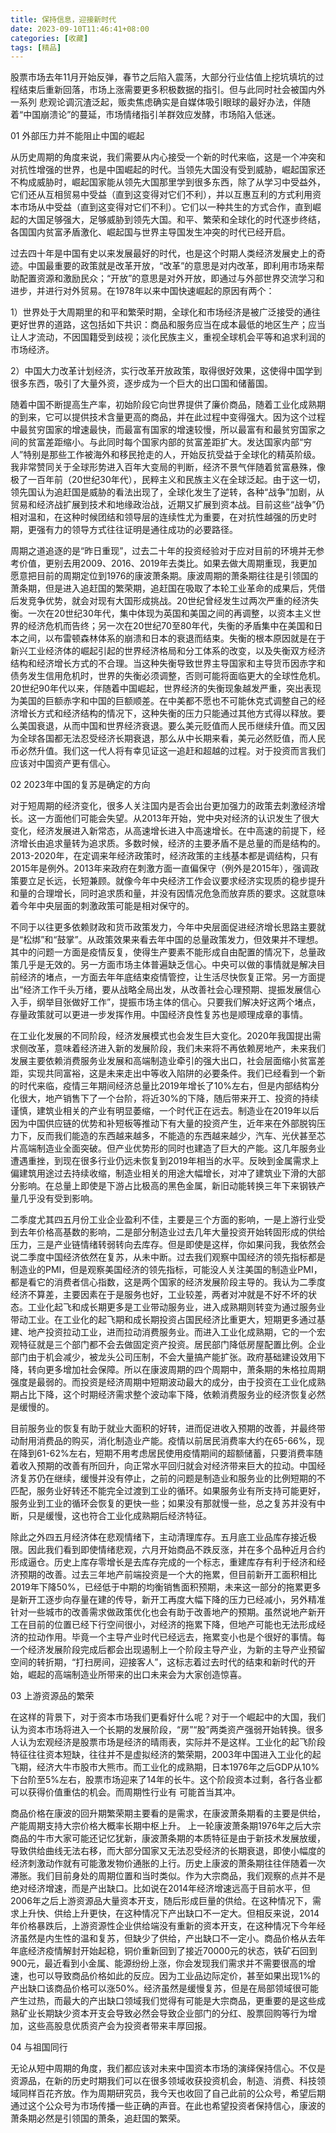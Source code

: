 ```yaml
---
title: 保持信息，迎接新时代
date: 2023-09-10T11:46:41+08:00
categories: [收藏]
tags: [精品]
---
```


股票市场去年11月开始反弹，春节之后陷入震荡，大部分行业估值上挖坑填坑的过程结束后重新回落，市场上涨需要更多积极数据的指引。但与此同时社会被国内外一系列 悲观论调沉渣泛起，贩卖焦虑确实是自媒体吸引眼球的最好办法，伴随着“中国崩溃论”的蔓延，市场情绪指引羊群效应发酵，市场陷入低迷。

 01    外部压力并不能阻止中国的崛起

 从历史周期的角度来说，我们需要从内心接受一个新的时代来临，这是一个冲突和对抗性增强的世界，也是中国崛起的时代。当领先大国没有受到威胁，崛起国家还不构成威胁时，崛起国家能从领先大国那里学到很多东西，除了从学习中受益外，它们还从互相贸易中受益（直到这变得对它们不利），并以互惠互利的方式利用资本市场从中受益（直到这变得对它们不利）。它们以一种共生的方式合作，直到崛起的大国足够强大，足够威胁到领先大国。和平、繁荣和全球化的时代逐步终结，各国国内贫富矛盾激化、崛起国与世界主导国发生冲突的时代已经开启。

 过去四十年是中国有史以来发展最好的时代，也是这个时期人类经济发展史上的奇迹。中国最重要的政策就是改革开放，“改革”的意思是对内改革，即利用市场来帮助配置资源和激励民众；“开放”的意思是对外开放，即通过与外部世界交流学习和进步，并进行对外贸易。在1978年以来中国快速崛起的原因有两个：

1）世界处于大周期里的和平和繁荣时期，全球化和市场经济是被广泛接受的通往更好世界的道路，这包括如下共识：商品和服务应当在成本最低的地区生产；应当让人才流动，不因国籍受到歧视；淡化民族主义，重视全球机会平等和追求利润的市场经济。

2）中国大力改革计划经济，实行改革开放政策，取得很好效果，这使得中国学到很多东西，吸引了大量外资，逐步成为一个巨大的出口国和储蓄国。

 随着中国不断提高生产率，初始阶段它向世界提供了廉价商品，随着工业化成熟期的到来，它可以提供技术含量更高的商品，并在此过程中变得强大。因为这个过程中最贫穷国家的增速最快，而最富有国家的增速较慢，所以最富有和最贫穷国家之间的贫富差距缩小。与此同时每个国家内部的贫富差距扩大。发达国家内部“穷人”特别是那些工作被海外和移民抢走的人，开始反抗受益于全球化的精英阶级。我非常赞同关于全球形势进入百年大变局的判断，经济不景气伴随着贫富悬殊，像极了一百年前（20世纪30年代），民粹主义和民族主义在全球泛起。由于这一切，领先国认为追赶国是威胁的看法出现了，全球化发生了逆转，各种“战争”加剧，从贸易和经济战扩展到技术和地缘政治战，近期又扩展到资本战。目前这些“战争”仍相对温和，在这种时候团结和领导层的连续性尤为重要，在对抗性越强的历史时期，更强有力的领导方式往往证明是通往成功的必要路径。

 周期之道追逐的是“昨日重现”，过去二十年的投资经验对于应对目前的环境并无参考价值，更别去用2009、2016、2019年去类比。如果去做大周期重现，我更加愿意把目前的周期定位到1976的康波萧条期。康波周期的萧条期往往是引领国的萧条期，但是进入追赶国的繁荣期，追赶国在吸取了本轮工业革命的成果后，凭借后发竞争优势，就会对现有大国形成挑战。20世纪曾经发生过两次严重的经济失衡。一次在20世纪30年代，集中体现为英国和美国之间的再调整，以资本主义世界的经济危机而告终；另一次在20世纪70至80年代，失衡的矛盾集中在美国和日本之间，以布雷顿森林体系的崩溃和日本的衰退而结束。失衡的根本原因就是在于新兴工业经济体的崛起引起的世界经济格局和分工体系的改变，以及失衡双方经济结构和经济增长方式的不合理。当这种失衡导致世界主导国家和主导货币因赤字和债务发生信用危机时，世界的失衡必须调整，否则可能将面临更大的全球性危机。20世纪90年代以来，伴随着中国崛起，世界经济的失衡现象越发严重，突出表现为美国的巨额赤字和中国的巨额顺差。在中美都不愿也不可能休克式调整自己的经济增长方式和经济结构的情况下，这种失衡的压力只能通过其他方式得以释放。要么美国衰退，从而中国和世界经济衰退。要么美元贬值而人民币继续升值。而又因为全球各国都无法忍受经济长期衰退，那么从中长期来看，美元必然贬值，而人民币必然升值。我们这一代人将有幸见证这一追赶和超越的过程。对于投资而言我们应该对中国资产更有信心。

 02    2023年中国的复苏是确定的方向

 对于短周期的经济变化，很多人关注国内是否会出台更加强力的政策去刺激经济增长。这一方面他们可能会失望。从2013年开始，党中央对经济的认识发生了很大变化，经济发展进入新常态，从高速增长进入中高速增长。在中高速的前提下，经济增长由追求量转为追求质。多数时候，经济的主要矛盾不是总量的而是结构的。2013-2020年，在定调来年经济政策时，经济政策的主线基本都是调结构，只有2015年是例外。2013年来政府在刺激方面一直偏保守（例外是2015年），强调政策要立足长远，长短兼顾。就像今年中央经济工作会议要求经济实现质的稳步提升和量的合理增长，同时追求质和量，并没有因情况危急而放弃质的要求。这就意味着今年中央层面的刺激政策可能是相对保守的。

 不同于以往更多依赖财政和货币政策发力，今年中央层面促进经济增长思路主要就是“松绑”和“鼓掌”。从政策效果来看去年中国的总量政策发力，但效果并不理想。其中的问题一方面是疫情反复，使得生产要素不能形成自由配置的情况下，总量政策几乎是无效的。另一方面市场主体普遍缺乏信心。中央可以做的事情就是解决目前经济的堵点，一方面去年年底结束疫情管控，让生活尽快恢复正常。另一方面提出“经济工作千头万绪，要从战略全局出发，从改善社会心理预期、提振发展信心入手，纲举目张做好工作”，提振市场主体的信心。只要我们解决好这两个堵点，存量政策就可以更进一步发挥作用。中国经济良性复苏也是顺理成章的事情。

 在工业化发展的不同阶段，经济发展模式也会发生巨大变化。2020年我国提出需求侧改革，意味着经济进入新的发展阶段，我们未来将不再依赖房地产，未来我们发展主要依赖消费服务业发展和高端制造业牵引的强大出口，社会层面缩小贫富差距，实现共同富裕，这是未来走出中等收入陷阱的必要条件。我们已经看到一个新的时代来临，疫情三年期间经济总量比2019年增长了10%左右，但是内部结构分化很大，地产销售下了一个台阶，将近30%的下降，随后带来开工、投资的持续谨慎，建筑业相关的产业有明显萎缩，一个时代正在远去。制造业在2019年以后因为中国供应链的优势和补短板等推动下有大量的投资产生，近年来在外部脱钩压力下，反而我们能造的东西越来越多，不能造的东西越来越少，汽车、光伏甚至芯片高端制造业全面突破。但产业优势形的同时也建造了巨大的产能。这几年服务业遭遇重挫，到现在很多行业仍远未恢复到2019年相当的水平。反映到金属需求上偏建筑用途过去持续收缩，制造业相关的用途大幅增长，对冲了建筑业下滑的大部分影响。在总量上即使是下游占比极高的黑色金属，新旧动能转换三年下来钢铁产量几乎没有受到影响。

 二季度尤其四五月份工业企业盈利不佳，主要是三个方面的影响，一是上游行业受到去年价格高基数的影响，二是部分制造业过去几年大量投资开始转固形成的供给压力，三是产业链情绪转弱转向去库存。但是即使是这样，你如果问我，我依然会说二季度中国经济依然在复苏，从未中断。过去我们观察中国经济的领先指标都是制造业的PMI，但是观察美国经济的领先指标，可能没人关注美国的制造业PMI，都是看它的消费者信心指数，这是两个国家的经济发展阶段主导的。我认为二季度经济不算差，主要因素在于是服务也好，工业较差，两者对冲就是不好不坏的状态。工业化起飞和成长期更多是工业带动服务业，进入成熟期则转变为通过服务业带动工业。在工业化的起飞期和成长期投资占国民经济比重更大，短期更多通过基建、地产投资拉动工业，进而拉动消费服务业。而进入工业化成熟期，它的一个宏观特征就是三个部门都不会去做固定资产投资。居民部门降低房屋配置比例。企业部门由于机会减少，被龙头公司压制，不会大量搞产能扩张。政府基础建设效用下降，转向更多增加社会保障。所以在康波周期的四个周期中，萧条期的朱格拉周期强度是最弱的。而投资是经济周期中短期波动最大的成分，由于投资在工业化成熟期占比下降，这个时期经济需求整个波动率下降，依赖消费服务业的经济恢复必然是缓慢的。

 目前服务业的恢复有助于就业大面积的好转，进而促进收入预期的改善，并最终带动耐用消费品的购买，消化制造业产能。疫情以前居民消费率大约在65-66%，现在降到61-62%左右，短期不用考虑居民使用疫情期间的超额储蓄，只要消费率随着收入预期的改善有所回升，向正常水平回归就会对经济带来巨大的拉动。中国经济复苏仍在继续，缓慢并没有停止，之前的问题是制造业和服务业的比例短期的不匹配，服务业好转还不能完全过渡到工业的循环。如果服务业有所支持可能更好，服务业到工业的循环会恢复的更快一些；如果没有那就慢一些，总之复苏并没有中断，只是缓慢，这也符合工业化成熟期后经济特征。

 除此之外四五月经济体在悲观情绪下，主动清理库存。五月底工业品库存接近极限。因此我们看到即使情绪悲观，六月开始商品不跌反涨，并在多个品种近月合约形成逼仓。历史上库存零增长是去库存完成的一个标志，重建库存有利于经济和经济预期的改善。过去三年地产前端投资是一个大的拖累，但目前新开工面积相比2019年下降50%，已经低于中期的均衡销售面积预期，未来这一部分的拖累更多是新开工逐步向存量在建的传导，新开工再度大幅下降的压力已经减小，另外精准针对一些城市的改善需求做政策优化也会有助于改善地产的预期。虽然说地产新开工在目前的位置已经下行空间很小，对经济的拖累下降，但地产可能也无法形成经济的拉动作用。毕竟一个主导产业时代已经远去，拖累变小也是个很好的事情。每一个经济发展阶段完成后都会出现遏制上一个阶段主导产业，为新的主导产业预留空间的转折期，“打扫房间，迎接客人”，这标志着过去时代的结束和新时代的开始，崛起的高端制造业所带来的出口未来会为大家创造惊喜。

 03    上游资源品的繁荣

在这样的背景下，对于资本市场我们更看好什么呢？对于一个崛起中的大国，我们认为资本市场将进入一个长期的发展阶段，“房”“股”两类资产强弱开始转换。很多人认为宏观经济是股票市场是经济的晴雨表，实际并不是这样。工业化的起飞阶段特征往往资本短缺，往往并不是虚拟经济的繁荣期，2003年中国进入工业化的起飞期，经济大牛市股市大熊市。而工业化的成熟期，日本1976年之后GDP从10%下台阶至5%左右，股票市场迎来了14年的长牛。这个阶段资本过剩，各行各业都可以获得价值重估的机会。而周期性行业有 可能首当其冲。

 商品价格在康波的回升期繁荣期主要看的是需求，在康波萧条期看的主要是供给，产能周期支持大宗价格大概率长期中枢上升。 上一轮康波萧条期1976年之后大宗商品的牛市大家可能还记忆犹新，康波萧条期的本质特征是由于新技术发展放缓，导致供给曲线无法右移，而大部分国家又无法忍受经济的长期衰退，即使小幅度的经济刺激动作就有可能激发物价通胀的上行。历史上康波的萧条期往往伴随着一次滞胀。我们目前身处的周期位置和当时类似。作为大宗商品，我们观察的点并不是绝对经济增速，而是产出缺口。比如说在2014年经济增速远高于目前水平，但2006年之后上游资源品大量资本开支，随后形成巨量的供给。在这种情况下，需求上升快、供给上升更快，在这种情况下产出缺口不一定大。但相反来说，2014年价格暴跌后，上游资源性企业供给端没有重新的资本开支，在这种情况下今年经济虽然是内生性的温和复苏，但缺少了供给，产出缺口不一定小。商品价格从去年年底经济疫情解封开始起稳，铜价重新回到了接近70000元的状态，铁矿石回到900元，最近看到小金属、能源纷纷上涨，你会发现我们需求并不需要很高的增速，也可以导致商品价格如此的反应。因为工业品边际定价，甚至如果出现1%的产出缺口该商品价格可以涨50%。经济虽然是缓慢复苏，但是在局部领域很可能产生过热，而最大的产出缺口领域我们觉得有可能是大宗商品，更重要的是这些成熟矿业长期缺少资本开支会导致必然会导致企业部门的分红、股票回购等行为增加，这些高股息优质资产会为投资者带来丰厚回报。

 04    与祖国同行

无论从短中周期的角度，我们都应该对未来中国资本市场的演绎保持信心。不仅是资源品，在新的历史时期我们可以在很多领域收获投资机会，制造、消费、科技领域同样百花齐放。作为周期研究员，我今天也收回了自己此前的公众号，希望后期通过这个公众号为市场传播一些正确的声音。在此也希望投资者保持信心，康波的萧条期必然是引领国的萧条，追赶国的繁荣。
